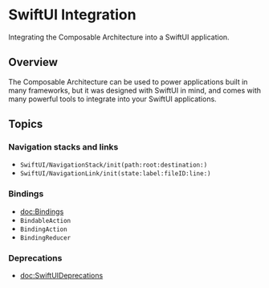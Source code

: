 # SwiftUI Integration

Integrating the Composable Architecture into a SwiftUI application.

## Overview

The Composable Architecture can be used to power applications built in many frameworks, but it was
designed with SwiftUI in mind, and comes with many powerful tools to integrate into your SwiftUI applications.

## Topics

### Navigation stacks and links

- ``SwiftUI/NavigationStack/init(path:root:destination:)``
- ``SwiftUI/NavigationLink/init(state:label:fileID:line:)``

### Bindings

- <doc:Bindings>
- ``BindableAction``
- ``BindingAction``
- ``BindingReducer``

### Deprecations

- <doc:SwiftUIDeprecations>
